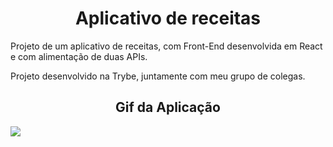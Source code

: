 <h1 align="center"> Aplicativo de receitas</h1>

Projeto de um aplicativo de receitas, com Front-End desenvolvida em React e com alimentação de duas APIs.

Projeto desenvolvido na Trybe, juntamente com meu grupo de colegas.

<h2 align="center"> Gif da Aplicação </h2>

![](/running_app.gif)

